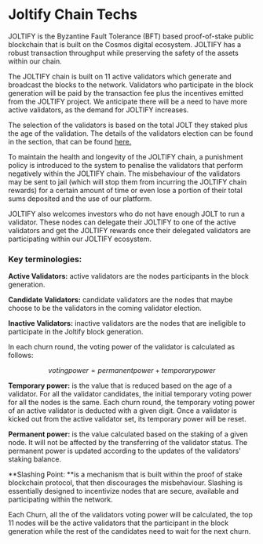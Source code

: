 # Joltify Chain Techs

JOLTIFY is the Byzantine Fault Tolerance (BFT) based proof-of-stake public blockchain that is built on the Cosmos digital ecosystem. JOLTIFY has a robust transaction throughput while preserving the safety of the assets within our chain.&#x20;

The JOLTIFY chain is built on 11 active validators which generate and broadcast the blocks to the network. Validators who participate in the block generation will be paid by the transaction fee plus the incentives emitted from the JOLTIFY project. We anticipate there will be a need to have more active validators, as the demand for JOLTIFY increases.&#x20;

The selection of the validators is based on the total JOLT they staked plus the age of the validation. The details of the validators election can be found in the section, that can be found [here.](validator-election-and-punishment.md)

To maintain the health and longevity of the JOLTIFY chain, a punishment policy is introduced to the system to penalise the validators that perform negatively within the JOLTIFY chain. The misbehaviour of the validators may be sent to jail (which will stop them from incurring the JOLTIFY chain rewards) for a certain amount of time or even lose a portion of their total sums deposited and the use of our platform.&#x20;

JOLTIFY also welcomes investors who do not have enough JOLT to run a validator. These nodes can delegate their JOLTIFY to one of the active validators and get the JOLTIFY rewards once their delegated validators are participating within our JOLTIFY ecosystem. &#x20;



### Key terminologies:

**Active Validators:** active validators are the nodes participants in the block generation.

**Candidate Validators:** candidate validators are the nodes that maybe choose to be the validators in the coming validator election.

**Inactive Validators:** inactive validators are the nodes that are ineligible to participate in the Joltify block generation.

In each churn round, the voting power of the validator is calculated as follows:

$$
voting power = permanent power + temporary power
$$

**Temporary power:** is the value that is reduced based on the age of a validator. For all the validator candidates, the initial temporary voting power for all the nodes is the same. Each churn round, the temporary voting power of an active validator is deducted with a given digit. Once a validator is kicked out from the active validator set, its temporary power will be reset.

**Permanent power:** is the value calculated based on the staking of a given node. It will not be affected by the transferring of the validator status. The permanent power is updated according to the updates of the validators' staking balance.

**Slashing Point: **is a mechanism that is built within the proof of stake blockchain protocol, that then discourages the misbehaviour. Slashing is essentially designed to incentivize nodes that are secure, available and participating within the network.

Each Churn, all the of the validators voting power will be calculated, the top 11 nodes will be the active validators that the participant in the block generation while the rest of the candidates need to wait for the next churn.&#x20;
